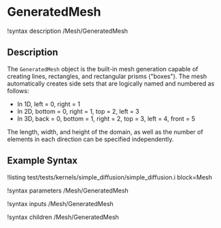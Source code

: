 # GeneratedMesh

!syntax description /Mesh/GeneratedMesh

## Description

The `GeneratedMesh` object is the built-in mesh generation capable of creating lines, rectangles, and rectangular
prisms ("boxes"). The mesh automatically creates side sets that are logically named and numbered as follows:

* In 1D, left = 0, right = 1
* In 2D, bottom = 0, right = 1, top = 2, left = 3
* In 3D, back = 0, bottom = 1, right = 2, top = 3, left = 4, front = 5

The length, width, and height of the domain, as well as the number of elements in each direction can be specified
independently.

## Example Syntax

!listing test/tests/kernels/simple_diffusion/simple_diffusion.i block=Mesh

!syntax parameters /Mesh/GeneratedMesh

!syntax inputs /Mesh/GeneratedMesh

!syntax children /Mesh/GeneratedMesh
